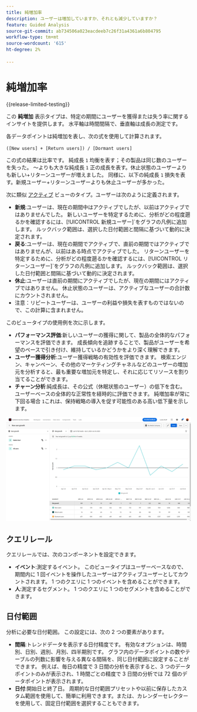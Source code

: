 ```yaml
---
title: 純増加率
description: ユーザーは増加していますか、それとも減少していますか？
feature: Guided Analysis
source-git-commit: ab734506a023eacdeeb7c26f31a4361a6b804795
workflow-type: tm+mt
source-wordcount: '615'
ht-degree: 2%

---
```


# 純増加率

{{release-limited-testing}}

この **純増加** 表示タイプは、特定の期間にユーザーを獲得または失う率に関するインサイトを提供します。 水平軸は時間間隔で、垂直軸は成長の測定です。

各データポイントは純増加を表し、次の式を使用して計算されます。

`([New users] + [Return users]) / [Dormant users]`

この式の結果は比率です。 純成長 `1` 均衡を表す；その製品は同じ数のユーザーを失った。 ～よりも大きな純成長 `1` 正の成長を表す。休止状態のユーザーよりも新しい+リターンユーザーが増えました。 同様に、以下の純成長 `1` 損失を表す。新規ユーザー+リターンユーザーよりも休止ユーザーが多かった。

次に類似 [アクティブ](active.md) ビューのタイプ。ユーザーは次のように定義されます。

* **新規**:ユーザーは、現在の期間中はアクティブでしたが、以前はアクティブではありませんでした。 新しいユーザーを特定するために、分析がどの程度遡るかを確認するには、[!UICONTROL 新規ユーザー]`をグラフの凡例に追加します。 ルックバック範囲は、選択した日付範囲と間隔に基づいて動的に決定されます。
* **戻る**:ユーザーは、現在の期間でアクティブで、直前の期間ではアクティブではありませんが、以前はある時点でアクティブでした。 リターンユーザーを特定するために、分析がどの程度遡るかを確認するには、[!UICONTROL リターンユーザー]`をグラフの凡例に追加します。 ルックバック範囲は、選択した日付範囲と間隔に基づいて動的に決定されます。
* **休止**:ユーザーは直前の期間にアクティブでしたが、現在の期間にはアクティブではありません。 休止状態のユーザーは、アクティブなユーザーの合計数にカウントされません。
* 注意：リピートユーザーは、ユーザーの利益や損失を表すものではないので、この計算に含まれません。

このビュータイプの使用例を次に示します。

* **パフォーマンス評価**:新しいユーザーの獲得に関して、製品の全体的なパフォーマンスを評価できます。 成長傾向を追跡することで、製品がユーザーを希望のペースで引き付け、維持しているかどうかをより深く理解できます。
* **ユーザー獲得分析**:ユーザー獲得戦略の有効性を評価できます。 検索エンジン、キャンペーン、その他のマーケティングチャネルなどのユーザーの増加元を分析すると、最も重要な増加元を特定し、それに応じてリソースを割り当てることができます。
* **チャーン分析**:純成長は、その公式（休眠状態のユーザー）の低下を含む。 ユーザーベースの全体的な正常性を経時的に評価できます。 純増加率が常に下回る場合 `1`これは、保持戦略の導入を促す可能性のある高い低下量を示します。

![純増加率](../assets/net-growth.png)

## クエリレール

クエリレールでは、次のコンポーネントを設定できます。

* **イベント**:測定するイベント。 このビュータイプはユーザーベースなので、期間内に 1 回イベントを操作したユーザーはアクティブユーザーとしてカウントされます。 1 つのクエリに 1 つのイベントを含めることができます。
* **人**:測定するセグメント。 1 つのクエリに 1 つのセグメントを含めることができます。

## 日付範囲

分析に必要な日付範囲。 この設定には、次の 2 つの要素があります。

* **間隔**:トレンドデータを表示する日付精度です。 有効なオプションは、時間別、日別、週別、月別、四半期別です。 グラフ内のデータポイントの数やテーブルの列数に影響を与える異なる間隔を、同じ日付範囲に設定することができます。 例えば、毎日の精度で 3 日間の分析を表示すると、3 つのデータポイントのみが表示され、1 時間ごとの精度で 3 日間の分析では 72 個のデータポイントが表示されます。
* **日付**:開始日と終了日。 周期的な日付範囲プリセットや以前に保存したカスタム範囲を使用して、簡単に利用できます。または、カレンダーセレクターを使用して、固定日付範囲を選択することもできます。
